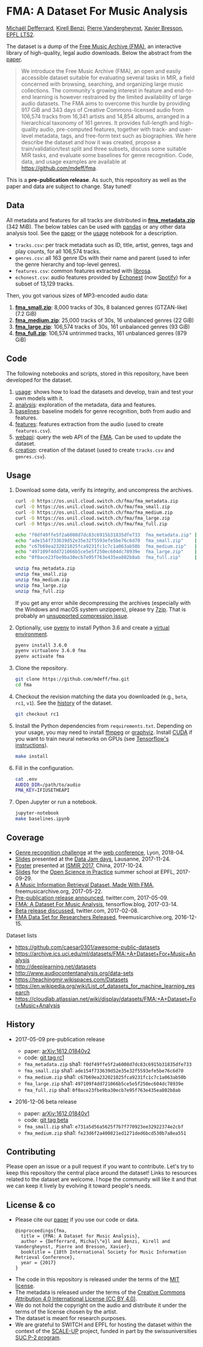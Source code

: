 # FMA: A Dataset For Music Analysis

[Michaël Defferrard](http://deff.ch), [Kirell Benzi](http://kirellbenzi.com),
[Pierre Vandergheynst](https://people.epfl.ch/pierre.vandergheynst),
[Xavier Bresson](http://www.ntu.edu.sg/home/xbresson),
[EPFL LTS2](https://lts2.epfl.ch).

[paper]:     https://arxiv.org/abs/1612.01840
[FMA]:       https://freemusicarchive.org

The dataset is a dump of the [Free Music Archive (FMA)][FMA], an interactive
library of high-quality, legal audio downloads. Below the abstract from the
[paper].
> We introduce the Free Music Archive (FMA), an open and easily accessible
> dataset suitable for evaluating several tasks in MIR, a field concerned with
> browsing, searching, and organizing large music collections. The community's
> growing interest in feature and end-to-end learning is however restrained by
> the limited availability of large audio datasets. The FMA aims to overcome
> this hurdle by providing 917 GiB and 343 days of Creative Commons-licensed
> audio from 106,574 tracks from 16,341 artists and 14,854 albums, arranged in
> a hierarchical taxonomy of 161 genres. It provides full-length and
> high-quality audio, pre-computed features, together with track- and
> user-level metadata, tags, and free-form text such as biographies. We here
> describe the dataset and how it was created, propose a train/validation/test
> split and three subsets, discuss some suitable MIR tasks, and evaluate some
> baselines for genre recognition. Code, data, and usage examples are available
> at <https://github.com/mdeff/fma>.

This is a **pre-publication release**. As such, this repository as well as the
paper and data are subject to change. Stay tuned!

## Data

All metadata and features for all tracks are distributed in
**[fma_metadata.zip]** (342 MiB). The below tables can be used with [pandas] or
any other data analysis tool. See the [paper] or the [usage] notebook for
a description.
* `tracks.csv`: per track metadata such as ID, title, artist, genres, tags and
  play counts, for all 106,574 tracks.
* `genres.csv`: all 163 genre IDs with their name and parent (used to infer the
  genre hierarchy and top-level genres).
* `features.csv`: common features extracted with [librosa].
* `echonest.csv`: audio features provided by [Echonest] (now [Spotify]) for
  a subset of 13,129 tracks.

[pandas]:   http://pandas.pydata.org/
[librosa]:  https://librosa.github.io/librosa/
[spotify]:  https://www.spotify.com/
[echonest]: http://the.echonest.com/

Then, you got various sizes of MP3-encoded audio data:

1. **[fma_small.zip]**: 8,000 tracks of 30s, 8 balanced genres (GTZAN-like) (7.2 GiB)
2. **[fma_medium.zip]**: 25,000 tracks of 30s, 16 unbalanced genres (22 GiB)
3. **[fma_large.zip]**: 106,574 tracks of 30s, 161 unbalanced genres (93 GiB)
4. **[fma_full.zip]**: 106,574 untrimmed tracks, 161 unbalanced genres (879 GiB)

[fma_metadata.zip]: https://os.unil.cloud.switch.ch/fma/fma_metadata.zip
[fma_small.zip]:    https://os.unil.cloud.switch.ch/fma/fma_small.zip
[fma_medium.zip]:   https://os.unil.cloud.switch.ch/fma/fma_medium.zip
[fma_large.zip]:    https://os.unil.cloud.switch.ch/fma/fma_large.zip
[fma_full.zip]:     https://os.unil.cloud.switch.ch/fma/fma_full.zip

## Code

The following notebooks and scripts, stored in this repository, have been
developed for the dataset.

1. [usage]: shows how to load the datasets and develop, train and test your own
   models with it.
2. [analysis]: exploration of the metadata, data and features.
3. [baselines]: baseline models for genre recognition, both from audio and
   features.
4. [features]: features extraction from the audio (used to create
   `features.csv`).
5. [webapi]: query the web API of the [FMA]. Can be used to update the dataset.
6. [creation]: creation of the dataset (used to create `tracks.csv` and
   `genres.csv`).

[usage]:     https://nbviewer.jupyter.org/github/mdeff/fma/blob/outputs/usage.ipynb
[analysis]:  https://nbviewer.jupyter.org/github/mdeff/fma/blob/outputs/analysis.ipynb
[baselines]: https://nbviewer.jupyter.org/github/mdeff/fma/blob/outputs/baselines.ipynb
[features]:  features.py
[webapi]:    https://nbviewer.jupyter.org/github/mdeff/fma/blob/outputs/webapi.ipynb
[creation]:  https://nbviewer.jupyter.org/github/mdeff/fma/blob/outputs/creation.ipynb

## Usage

1. Download some data, verify its integrity, and uncompress the archives.
	```sh
	curl -O https://os.unil.cloud.switch.ch/fma/fma_metadata.zip
	curl -O https://os.unil.cloud.switch.ch/fma/fma_small.zip
	curl -O https://os.unil.cloud.switch.ch/fma/fma_medium.zip
	curl -O https://os.unil.cloud.switch.ch/fma/fma_large.zip
	curl -O https://os.unil.cloud.switch.ch/fma/fma_full.zip

	echo "f0df49ffe5f2a6008d7dc83c6915b31835dfe733  fma_metadata.zip" | sha1sum -c -
	echo "ade154f733639d52e35e32f5593efe5be76c6d70  fma_small.zip"    | sha1sum -c -
	echo "c67b69ea232021025fca9231fc1c7c1a063ab50b  fma_medium.zip"   | sha1sum -c -
	echo "497109f4dd721066b5ce5e5f250ec604dc78939e  fma_large.zip"    | sha1sum -c -
	echo "0f0ace23fbe9ba30ecb7e95f763e435ea802b8ab  fma_full.zip"     | sha1sum -c -

	unzip fma_metadata.zip
	unzip fma_small.zip
	unzip fma_medium.zip
	unzip fma_large.zip
	unzip fma_full.zip
	```

	If you get any error while decompressing the archives (especially with the
	Windows and macOS system unzippers), please try [7zip]. That is probably an
	[unsupported compression issue](https://github.com/mdeff/fma/issues/5).

1. Optionally, use [pyenv] to install Python 3.6 and create a [virtual
   environment][pyenv-virt].
	```sh
	pyenv install 3.6.0
	pyenv virtualenv 3.6.0 fma
	pyenv activate fma
	```

1. Clone the repository.
	```sh
	git clone https://github.com/mdeff/fma.git
	cd fma
	```

1. Checkout the revision matching the data you downloaded (e.g., `beta`, `rc1`,
   `v1`). See the [history](#history) of the dataset.
	```sh
	git checkout rc1
	```

1. Install the Python dependencies from `requirements.txt`. Depending on your
   usage, you may need to install [ffmpeg] or [graphviz]. Install [CUDA] if you
   want to train neural networks on GPUs (see
   [Tensorflow's instructions](https://www.tensorflow.org/install/)).
	```sh
	make install
	```

1. Fill in the configuration.
	```sh
	cat .env
	AUDIO_DIR=/path/to/audio
	FMA_KEY=IFIUSETHEAPI
	```

1. Open Jupyter or run a notebook.
	```sh
	jupyter-notebook
	make baselines.ipynb
	```

[7zip]:       http://www.7-zip.org
[pyenv]:      https://github.com/pyenv/pyenv
[pyenv-virt]: https://github.com/pyenv/pyenv-virtualenv
[ffmpeg]:     https://ffmpeg.org/download.html
[graphviz]:   http://www.graphviz.org/
[CUDA]:       https://en.wikipedia.org/wiki/CUDA

## Coverage

* [Genre recognition challenge][crowdai_challenge] at the [web conference](https://www2018.thewebconf.org), Lyon, 2018-04.
* [Slides][djd] presented at the [Data Jam days](http://datajamdays.org), Lausanne, 2017-11-24.
* [Poster][poster] presented at [ISMIR 2017](https://ismir2017.smcnus.org), China, 2017-10-24.
* [Slides][osip] for the [Open Science in Practice](https://osip2017.epfl.ch) summer school at EPFL, 2017-09-29.
* [A Music Information Retrieval Dataset, Made With FMA][fma2], freemusicarchive.org, 2017-05-22.
* [Pre-publication release announced][tw2], twitter.com, 2017-05-09.
* [FMA: A Dataset For Music Analysis][tfblog], tensorflow.blog, 2017-03-14.
* [Beta release discussed][tw1], twitter.com, 2017-02-08.
* [FMA Data Set for Researchers Released][fma1], freemusicarchive.org, 2016-12-15.

[tw1]:  https://twitter.com/YadFaeq/status/829406463286063104
[tw2]:  https://twitter.com/m_deff/status/861985446116589569
[fma1]: http://freemusicarchive.org/member/cheyenne_h/blog/FMA_Dataset_for_Researchers
[fma2]: http://freemusicarchive.org/member/cheyenne_h/blog/A_Music_Information_Retrieval_Dataset_Made_With_FMA
[tfblog]: https://tensorflow.blog/2017/03/14/fma-a-dataset-for-music-analysis
[osip]: https://doi.org/10.5281/zenodo.999353
[poster]: https://doi.org/10.5281/zenodo.1035847
[djd]: https://doi.org/10.5281/zenodo.1066119
[crowdai_challenge]: https://www.crowdai.org/challenges/www-2018-challenge-learning-to-recognize-musical-genre

Dataset lists
* <https://github.com/caesar0301/awesome-public-datasets>
* <https://archive.ics.uci.edu/ml/datasets/FMA:+A+Dataset+For+Music+Analysis>
* <http://deeplearning.net/datasets>
* <http://www.audiocontentanalysis.org/data-sets>
* <https://teachingmir.wikispaces.com/Datasets>
* <https://en.wikipedia.org/wiki/List_of_datasets_for_machine_learning_research>
* <https://cloudlab.atlassian.net/wiki/display/datasets/FMA:+A+Dataset+For+Music+Analysis>

## History

* 2017-05-09 pre-publication release
	* paper: [arXiv:1612.01840v2](https://arxiv.org/abs/1612.01840v2)
	* code: [git tag rc1](https://github.com/mdeff/fma/releases/tag/rc1)
	* `fma_metadata.zip` sha1: `f0df49ffe5f2a6008d7dc83c6915b31835dfe733`
	* `fma_small.zip`    sha1: `ade154f733639d52e35e32f5593efe5be76c6d70`
	* `fma_medium.zip`   sha1: `c67b69ea232021025fca9231fc1c7c1a063ab50b`
	* `fma_large.zip`    sha1: `497109f4dd721066b5ce5e5f250ec604dc78939e`
	* `fma_full.zip`     sha1: `0f0ace23fbe9ba30ecb7e95f763e435ea802b8ab`

* 2016-12-06 beta release
	* paper: [arXiv:1612.01840v1](https://arxiv.org/abs/1612.01840v1)
	* code: [git tag beta](https://github.com/mdeff/fma/releases/tag/beta)
	* `fma_small.zip`  sha1: `e731a5d56a5625f7b7f770923ee32922374e2cbf`
	* `fma_medium.zip` sha1: `fe23d6f2a400821ed1271ded6bcd530b7a8ea551`

## Contributing

Please open an issue or a pull request if you want to contribute. Let's try to
keep this repository the central place around the dataset! Links to resources
related to the dataset are welcome. I hope the community will like it and that
we can keep it lively by evolving it toward people's needs.

## License & co

* Please cite our [paper] if you use our code or data.
  ```
  @inproceedings{fma,
    title = {FMA: A Dataset for Music Analysis},
    author = {Defferrard, Micha{\"e}l and Benzi, Kirell and Vandergheynst, Pierre and Bresson, Xavier},
    booktitle = {18th International Society for Music Information Retrieval Conference},
    year = {2017}
  }
  ```
* The code in this repository is released under the terms of the
  [MIT license](LICENSE.txt).
* The metadata is released under the terms of the
  [Creative Commons Attribution 4.0 International License (CC BY 4.0)][ccby40].
* We do not hold the copyright on the audio and distribute it under the terms
  of the license chosen by the artist.
* The dataset is meant for research purposes.
* We are grateful to SWITCH and EPFL for hosting the dataset within the context
  of the [SCALE-UP] project, funded in part by the swissuniversities [SUC P-2
  program].

[ccby40]: https://creativecommons.org/licenses/by/4.0
[SCALE-UP]: https://projects.switch.ch/scale-up/
[SUC P-2 program]: https://www.swissuniversities.ch/isci

